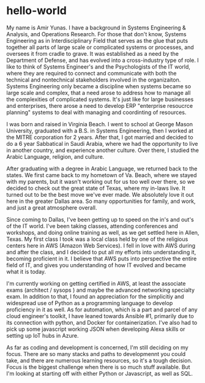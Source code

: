 # hello-world

My name is Amir Yunas.  I have a background in Systems Engineering & Analysis, and Operations Research.  For those that don't know, Systems Engineering as in Interdisciplinary Field that serves as the glue that puts together all parts of large scale or complicated systems or processes, and oversees it from cradle to grave.  It was established as a need by the Department of Defense, and has evolved into a cross-industry type of role.  I like to think of Systems Engineer's and the Psychologists of the IT world, where they are required to connect and communicate with both the technical and nontechnical stakeholders involved in the organizaiton.  Systems Engineering only became a discipline when systems became so large scale and complex, that a need arose to address how to manage all the complexities of complicated systems.  It's just like for large businesses and enterprises, there arose a need to develop ERP "enterprise resoucrce planning" systems to deal with managing and coordinting of resources. 

I was born and raised in Virginia Beach.  I went to school at George Mason University, graduated with a B.S. in Systems Engineering, then I worked at the MITRE corporation for 2 years.  After that, I got married and decided to do a 6 year Sabbatical in Saudi Arabia, where we had the opportunity to live in another country, and experience another culture.  Over there, I studied the Arabic Language, religion, and culture.  

After graduating with a degree in Arabic Language, we returned back to the states.  We first came back to my hometown of Va. Beach, where we stayed with my parents, but it wasn't working out for us too well over there, so we decided to check out the great state of Texas, where my in-laws live.  It turned out to be the best move we've ever made.  We absolutely love it out here in the greater Dallas area.  So many opportunities for family, and work, and just a great atmosphere overall.  

Since coming to Dallas, I've been getting up to speed on the in's and out's of the IT world.  I've been taking classes, attending conferences and workshops, and doing online training as well, as we get settled here in Allen, Texas.  My first class I took was a local class held by one of the religious centers here in AWS (Amazon Web Services).  I fell in love with AWS during and after the class, and I decided to put all my efforts into understanding it, becoming proficient in it.  I believe that AWS puts into perspective the entire field of IT, and gives you understanding of how IT evolved and became what it is today.  

I'm currently working on getting certified in AWS, at least the associate exams (architect / sysops ) and maybe the advanced networking specialty exam.  In addition to that, I found an appreciation for the simplicitiy and widespread use of Python as a programming language to develop proficiency in it as well.  As for automation, which is a part and parcel of any cloud engineer's toolkit, I have leaned towards Ansible #1, primarily due to its connection with python, and Docker for containerization.  I've also had to pick up some javascript working JSON when developing Alexa skills or setting up IoT hubs in Azure. 

As far as coding and development is concerned, I'm still deciding on my focus.  There are so many stacks and paths to developmennt you could take, and there are numerous learning resources, so it's a tough decision.  Focus is the biggest challenge when there is so much stuff available.  But I'm looking at starting off with either Python or Javascript, as well as SQL.


